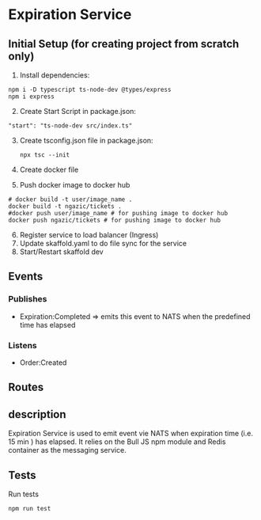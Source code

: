 # Expiration Service

## Initial Setup (for creating project from scratch only)

1. Install dependencies:

```
npm i -D typescript ts-node-dev @types/express
npm i express
```

2. Create Start Script in package.json:

```
"start": "ts-node-dev src/index.ts"
```

3. Create tsconfig.json file in package.json:
   
   ```
   npx tsc --init
   ```
4. Create docker file
5. Push docker image to docker hub 

```
# docker build -t user/image_name .
docker build -t ngazic/tickets .
#docker push user/image_name # for pushing image to docker hub
docker push ngazic/tickets # for pushing image to docker hub
```
6. Register service to load balancer (Ingress)
7. Update skaffold.yaml to do file sync for the service 
8. Start/Restart skaffold dev

## Events

### Publishes

- Expiration:Completed => emits this event to NATS when the predefined time has elapsed
  
### Listens
- Order:Created

## Routes


## description

Expiration Service is used to emit event vie NATS when expiration time (i.e. 15 min ) has elapsed. It relies on the Bull JS npm module and Redis container as the messaging service.

## Tests

Run tests

```
npm run test
```